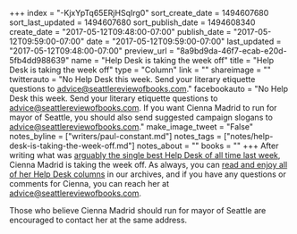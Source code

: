 +++
index = "-KjxYpTq65ERjHSqIrg0"
sort_create_date = 1494607680
sort_last_updated = 1494607680
sort_publish_date = 1494608340
create_date = "2017-05-12T09:48:00-07:00"
publish_date = "2017-05-12T09:59:00-07:00"
date = "2017-05-12T09:59:00-07:00"
last_updated = "2017-05-12T09:48:00-07:00"
preview_url = "8a9bd9da-46f7-ecab-e20d-5fb4dd988639"
name = "Help Desk is taking the week off"
title = "Help Desk is taking the week off"
type = "Column"
link = ""
shareimage = ""
twitterauto = "No Help Desk this week. Send your literary etiquette questions to advice@seattlereviewofbooks.com."
facebookauto = "No Help Desk this week. Send your literary etiquette questions to advice@seattlereviewofbooks.com. If you want Cienna Madrid to run for mayor of Seattle, you should also send suggested campaign slogans to advice@seattlereviewofbooks.com."
make_image_tweet = "False"
notes_byline = ["writers/paul-constant.md"]
notes_tags = ["notes/help-desk-is-taking-the-week-off.md"]
notes_about = ""
books = ""
+++
After writing what was [arguably the single best Help Desk of all time last week](http://www.seattlereviewofbooks.com/notes/2017/05/05/the-help-desk-name-one-good-thing-and-one-bad-thing-about-seattle/), Cienna Madrid is taking the week off. As always, you can [read and enjoy all of her Help Desk columns](http://www.seattlereviewofbooks.com/tags/the-help-desk/) in our archives, and if you have any questions or comments for Cienna, you can reach her at advice@seattlereviewofbooks.com. 

Those who believe Cienna Madrid should run for mayor of Seattle are encouraged to contact her at the same address.